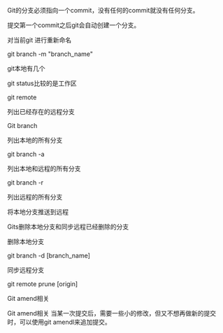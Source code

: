 Git的分支必须指向一个commit，没有任何的commit就没有任何分支。

提交第一个commit之后git会自动创建一个分支。



对当前git 进行重新命名

git branch -m "branch_name"



git本地有几个

git status比较的是工作区



git remote 

列出已经存在的远程分支



Git branch 

列出本地的所有分支

git branch -a

列出本地和远程的所有分支

git branch -r

列出远程的所有分支



将本地分支推送到远程



Gits删除本地分支和同步远程已经删除的分支

删除本地分支

git branch -d [branch_name]

同步远程分支

git remote prune [origin]



Git amend相关

Git amend相关
当某一次提交后，需要一些小的修改，但又不想再做新的提交时，可以使用git amendl来追加提交。








